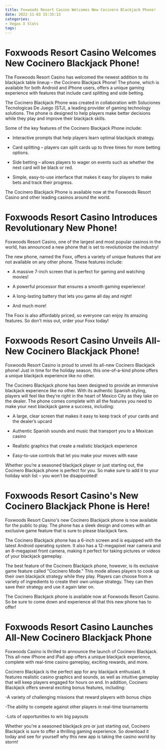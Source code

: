 ```yaml
---
title: Foxwoods Resort Casino Welcomes New Cocinero Blackjack Phone!
date: 2022-11-03 15:35:13
categories:
- Vegas X Slots
tags:
---
```



#  Foxwoods Resort Casino Welcomes New Cocinero Blackjack Phone!

The Foxwoods Resort Casino has welcomed the newest addition to its blackjack table lineup – the Cocinero Blackjack Phone! The phone, which is available for both Android and iPhone users, offers a unique gaming experience with features that include card splitting and side betting.

The Cocinero Blackjack Phone was created in collaboration with Soluciones Tecnologicas De Juego (STJ), a leading provider of gaming technology solutions. The phone is designed to help players make better decisions while they play and improve their blackjack skills.

Some of the key features of the Cocinero Blackjack Phone include:

* Interactive prompts that help players learn optimal blackjack strategy.

* Card splitting – players can split cards up to three times for more betting options.

* Side betting – allows players to wager on events such as whether the next card will be black or red.

* Simple, easy-to-use interface that makes it easy for players to make bets and track their progress.

The Cocinero Blackjack Phone is available now at the Foxwoods Resort Casino and other leading casinos around the world.

#  Foxwoods Resort Casino Introduces Revolutionary New Phone!

Foxwoods Resort Casino, one of the largest and most popular casinos in the world, has announced a new phone that is set to revolutionize the industry!

The new phone, named the Foxx, offers a variety of unique features that are not available on any other phone. These features include:

- A massive 7-inch screen that is perfect for gaming and watching movies!

- A powerful processor that ensures a smooth gaming experience!

- A long-lasting battery that lets you game all day and night!

- And much more!

The Foxx is also affordably priced, so everyone can enjoy its amazing features. So don't miss out, order your Foxx today!

#  Foxwoods Resort Casino Unveils All-New Cocinero Blackjack Phone!

Foxwoods Resort Casino is proud to unveil its all-new Cocinero Blackjack phone! Just in time for the holiday season, this one-of-a-kind phone offers a unique blackjack experience like no other.

The Cocinero Blackjack phone has been designed to provide an immersive blackjack experience like no other. With its authentic Spanish styling, players will feel like they’re right in the heart of Mexico City as they take on the dealer. The phone comes complete with all the features you need to make your next blackjack game a success, including:

* A large, clear screen that makes it easy to keep track of your cards and the dealer’s upcard

* Authentic Spanish sounds and music that transport you to a Mexican casino

* Realistic graphics that create a realistic blackjack experience

* Easy-to-use controls that let you make your moves with ease

 Whether you’re a seasoned blackjack player or just starting out, the Cocinero Blackjack phone is perfect for you. So make sure to add it to your holiday wish list – you won’t be disappointed!

#  Foxwoods Resort Casino's New Cocinero Blackjack Phone is Here!

Foxwoods Resort Casino's new Cocinero Blackjack phone is now available for the public to play. The phone has a sleek design and comes with an exclusive game feature that is sure to please blackjack fans.

The Cocinero Blackjack phone has a 6-inch screen and is equipped with the latest Android operating system. It also has a 12-megapixel rear camera and an 8-megapixel front camera, making it perfect for taking pictures or videos of your blackjack gameplay.

The best feature of the Cocinero Blackjack phone, however, is its exclusive game feature called "Cocinero Mode." This mode allows players to cook up their own blackjack strategy while they play. Players can choose from a variety of ingredients to create their own unique strategy. They can then save their strategy and use it again later on.

The Cocinero Blackjack phone is available now at Foxwoods Resort Casino. So be sure to come down and experience all that this new phone has to offer!

#  Foxwoods Resort Casino Launches All-New Cocinero Blackjack Phone

Foxwoods Casino is thrilled to announce the launch of Cocinero Blackjack. This all-new iPhone and iPad app offers a unique blackjack experience, complete with real-time casino gameplay, exciting rewards, and more.

Cocinero Blackjack is the perfect app for any blackjack enthusiast. It features realistic casino graphics and sounds, as well as intuitive gameplay that will keep players engaged for hours on end. In addition, Cocinero Blackjack offers several exciting bonus features, including:

-A variety of challenging missions that reward players with bonus chips

-The ability to compete against other players in real-time tournaments

-Lots of opportunities to win big payouts

Whether you're a seasoned blackjack pro or just starting out, Cocinero Blackjack is sure to offer a thrilling gaming experience. So download it today and see for yourself why this new app is taking the casino world by storm!